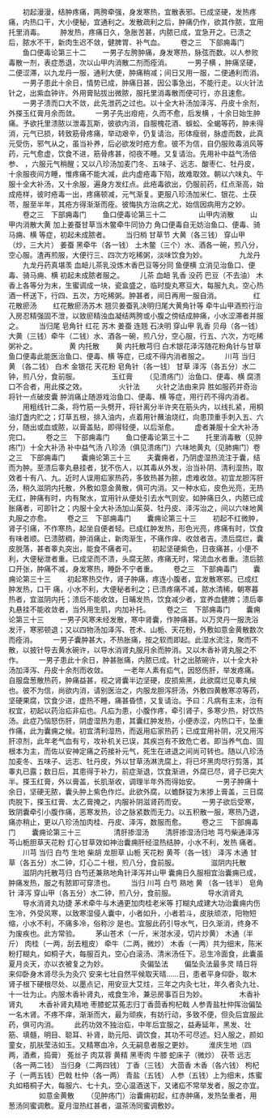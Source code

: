 <!-- { "loadSidebar": true } -->
　　初起漫漫，结肿疼痛，两胯牵强，身发寒热，宜散表邪。已成坚硬，发热疼痛，内热口干，大小便秘，宜通利之。发散疏利之后，肿痛仍作，欲其作脓，宜用托里消毒。
　　肿发热，疼痛日久，急胀苦甚，内脓已成，宜急开之。已溃之后，脓水不干，新肉生迟不敛，健脾胃、补气血。
　　卷之三　下部痈毒门
　　鱼口便毒论第三十二
　　一男子左胯肿痛，身发寒热，脉弦而数。以人参败毒散一剂，表症悉退，次以山甲内消散二剂而痊消。
　　一男子横 ，肿痛坚硬，二便涩滞，以九龙丹一服，通利大便，肿痛稍减；间日又用一服，二便通利而消。
　　一男子患此十余日，情势已成，肿痛日甚，因公事急出，不能行走。以火针法针之，出紫血钟许。外用膏贴拔出微脓，服托里消毒散而便可行，亦且速愈。
　　一男子溃而口大不敛，此先泄药之过也。以十全大补汤加泽泻、丹皮十余剂，外搽玉红膏月余而敛。
　　一男子先出疳疮，久而不愈，后发横 ，十余日始生肿痛。予欲托里溃脓以泄毒瓦斯，彼欲内消，自服槐花酒、蜈蚣、全蝎等药，肿未得消，元气已损，转致筋骨疼痛，举动艰辛，仍复请治。形体瘦弱，脉虚而数，此真元受伤，邪气从之，虽当补养，后必欲发时疮方愈。彼不为信，自仍服败毒消风等药，元气愈虚，饮食不进，筋骨疼甚，彻夜不睡。又复请治。先用补中益气汤倍参、 ，六服元气稍醒；又以八珍汤加麦门冬、五味子、远志、酸枣仁、牡丹皮，十余服夜间方睡，惟疼痛不能大减，此内虚疮毒下陷，故难取效。朝以六味丸、午服十全大补汤，又十余服，遍身方发红点。此疮毒欲出，仍服前药，红点渐高，始成疮样，彼时疮毒一出，疼痛顿减，元气渐复。更服八珍汤加米仁、银花、土茯苓，服至半年，其疮方得渐渐而痊。彼悔执方治病之尤，始信因病用方之妙。
　　卷之三　下部痈毒门
　　鱼口便毒论第三十二
　　
　　山甲内消散
　　山甲内消散大黄 加上姜蚕甘草当木鳖牵牛同协力 角口便毒自无妨治鱼口、便毒、骑马痈、横 等症，初起未成脓者。
　　当归梢 甘草节 大黄（各三钱） 穿山甲（炒，三大片） 姜蚕 黑牵牛（各一钱） 土木鳖（三个）水、酒各一碗，煎八分，空心服。渣再煎服，大便行三、四次方吃稀粥，淡味饮食为妙。
　　
　　九龙丹
　　九龙丹药真堪羡 血衄儿茶乳没炼木香巴豆等分同 鱼便横 立消见治鱼口、便毒、骑马痈、横 初起未成脓者服之。
　　儿茶 血衄 乳香 没药 巴豆（不去油） 木香上各等分为末，生蜜调成一块，瓷盒盛之，临时旋丸寒豆大，每服九丸，空心热酒一杯送下，行四、五次，方吃稀粥。肿甚者，间日再用一服自消。
　　
　　红花散瘀汤
　　红花散瘀汤苏木 翘贝姜蚕乳决明归尾大黄角针等 牵牛山甲酒煎行治入房忍精强固不泄，以致瘀精浊血凝结两胯或小腹之傍结成肿痛，小水涩滞者并服之。
　　当归尾 皂角针 红花 苏木 姜蚕 连翘 石决明 穿山甲 乳香 贝母（各一钱） 大黄（三钱）牵牛（二钱）水、酒各一碗，煎八分，空心服，行五、六次，方吃稀粥补之。
　　
　　黄 内托散
　　黄 内托散芎归 白术银花泽泻随花粉角针与甘草 鱼口便毒此能医治鱼口、便毒、横 等症，已成不得内消者服之。
　　川芎 当归 黄 （各二钱） 白术 金银花 天花粉 皂角针（各一钱） 甘草 泽泻（各五分）水二钟，煎八分，食前服。
　　
　　玉红膏
　　（见溃疡门）治鱼口、便毒、横 腐溃口不合者，用此搽之效。
　　
　　火针法
　　火针之法由来异 胜如服药并奇治将针一点破皮囊 肿消痛止随游戏治鱼口、便毒、横 等症，用行药不得内消者。
　　用粗线针二条，将竹筋一头劈开，将针离分半许夹在筋头内，以线扎紧，用桐油灯盏内贮之；灯草五根，排入油内，点着用针蘸油烧红，向患顶重手刺入五、六分，随出或血或脓，以膏盖贴，即得轻便，以后渐愈。
　　虚者兼服十全大补汤完口。
　　卷之三　下部痈毒门
　　鱼口便毒论第三十二
　　托里消毒散（见肿疡门）十全大补汤 补中益气汤 八珍汤（俱见溃疡门）六味地黄丸（见肺痈门）卷之三　下部痈毒门
　　囊痈论第三十三
　　夫囊痈者，乃阴虚湿热流注于囊，结而为肿。至溃后睾丸悬挂者，犹不伤人，以其毒从外发，治当补阴、清利湿热，取效者十有八、九。近时人误用疝家热药，多致热甚为脓，虑难收敛。初宜龙胆泻肝汤，稍久滋阴内托散，外敷如意金黄散，俱可内消。又一种水疝，皮色光亮，无热无红，肿痛有时，内有聚水，宜用针从便处引去水气则安。如肿痛日久，内脓已成胀痛者，可即针之；内服十全大补汤加山茱萸、牡丹皮、泽泻治之，间以六味地黄丸服之亦愈。
　　卷之三　下部痈毒门
　　囊痈论第三十三
　　初起不红微肿，肾子引痛，不作寒热，起坐自便者轻。已成红肿发热，形色光亮，疼痛有时，饮食有味者顺。已溃脓稠，肿消痛止，新肉渐生，不痛作痒、收敛者吉。溃后腐烂，囊皮脱落，甚者睾丸突出，能食不痛者可。
　　初起坚硬紫色，日夜痛甚，小便不利，大便秘泄者重。已成坚而不溃，头腐无脓，疼痛无时，常流血水者重。溃后脓口开张，肿痛不减，身发寒热，睡卧不宁者重。
　　卷之三　下部痈毒门
　　囊痈论第三十三
　　初起寒热交作，肾子肿痛，疼连小腹者，宜发散寒邪。已成红肿发热，口干 痛，小水不利，大便秘者利之；已溃疼痛不减，脓水清稀，朝寒暮热者，宜滋阴内托；溃后不能收敛，日晡发热，饮食减少者，宜养血健脾；溃后睾丸悬挂不能收敛者，当外用生肌，内加补托。
　　卷之三　下部痈毒门
　　囊痈论第三十三
　　一男子风寒未经发散，寒中肾囊，作肿痛甚。以万灵丹一服洗浴发汗，寒邪顿退；又以四物汤加泽泻、苍术、山栀、天花粉，外敷如意金黄散数次而痊消。
　　一男子囊肿甚大，不热胀痛，按之软而即起。此湿水流注，聚而不散，以披针导去黄水碗许，以导水消肾丸服月余而肿消。又以木香补肾丸服之不作。
　　一男子患此十余日，肿甚胀痛，内脓已成。针之出脓碗许，以十全大补汤加泽泻、丹皮十余剂而收敛。
　　一老年人素有疝气，因怒伤肝，举发疼痛。自服盘葱散热药，肿痛益甚，视之肾囊半边坚硬，皮损紫黑，此欲腐烂见睾丸候也。彼不为信，尚欲内消，请别医治之，内服龙胆泻肝汤，外敷四黄散寒凉等药，坚硬果腐，饮食少进，虚热不睡，痛甚昏愦，又复请治。予曰：凡病有主末，治有权宜，初起以药治疝非疝也。凡疝为患，小腹作疼，牵引肾子，多寒少热，好饮热汤。此症乃恼怒伤肝，阴虚湿热为患，其囊红肿发热，小便赤涩，内热口干，坠重作痛，此为囊痈之候。初宜清利湿热，而返用疝家热药；已成宜用补阴，况又用泻肝凉剂，此年老气血有亏，攻补机关已误，其疾岂有不致危亡者。即当养气血、固根本为主，而佐以安神定痛之药接补元气，死生在进退之间尚可转也。随以八珍汤加麦冬、五味子、远志、牡丹皮，外以甘草汤淋洗腐上，将已坏黑肉尽行剪落，其睾丸已露；数日后，其患得于补力，前症渐退，饮食渐进，外腐已尽，肾子已突大半。搽玉红膏，外以膏盖，长肌渐收，调理半年外而得始安。
　　一男子肿痛十余日，坚硬无脓，囊头肿上紫色作烂。此欲外腐，以蟾酥锭为末掺上膏盖，三日腐肉脱下，搽玉红膏、太乙膏掩之，内服补阴滋肾药而安。
　　一男子欲后受寒，致阴囊牵引小腹作痛，恶寒发热，诊之脉紧数而无力。以五积散一服，寒热乃退，痛亦稍止，更以八珍汤加肉桂、丹皮、泽泻，数服而愈。
　　卷之三　下部痈毒门
　　囊痈论第三十三
　　
　　清肝掺湿汤
　　清肝掺湿汤归地 芎芍柴通泽泻芩山栀胆草天花粉 灯心甘草效如神治囊痈肝经湿热结肿，小水不利，发热 痛者。
　　川芎 当归 白芍 生地 柴胡 龙胆草 山栀 天花粉 黄芩（各一钱） 泽泻 木通 甘草（各五分）水二钟，灯心二十根，煎八分，食前服。
　　
　　滋阴内托散
　　滋阴内托散芎归 白芍还兼熟地角针泽泻并山甲 囊痈日久服相宜治囊痈已成，肿痛发热，服之有脓即可穿溃也。
　　当归 川芎 白芍 熟地 黄 （各一钱半） 皂角针 泽泻 穿山甲（各五分）水二钟，煎八分，食前服。
　　
　　导水消肾丸
　　导水消肾丸功捷 茅术牵牛与木通更加肉桂老米等 打糊丸成建大功治囊痈内伤生冷，外受风寒，以致寒湿侵人囊中，小者如升，小者若斗，皮肤顽浓，阳物短缩，小水不利，不痛多冷，俗称沙 是也。宜服此药引导水气，日久渐消，终身不为废疾也。此方常验。
　　茅山苍术（一斤，米泔水浸，切片炒黄） 木通（半斤） 肉桂（一两，刮去粗皮） 牵牛（二两，微炒） 木香（一两）共为细末，陈米粉打糊丸，如桐子大，每服百丸，空心白滚汤、清米汤任下。忌生冷面食，此囊虽夏月炎天，亦以衣被复之为妙。
　　
　　灸偏坠法
　　偏坠灸法最多灵 晴日将来仰卧身木肾尽头为灸穴 安来七壮自然平候取天晴……日，患者平身仰卧，取木肾子根下硬根尽处、以墨点记，用安豆大艾炷，三年之内灸七壮，年久者灸九壮、十一壮为止。内服木香补肾丸，戒食生冷，兼忌房事百日为妙。
　　
　　木香补肾丸
　　木香补肾丸精地 枣膝蛇苁菟志归丁香茴香枸杞戟 人参青盐杜仲挥治偏坠一名木肾。不疼不痒，渐渐而大，最为顽疾，有妨行动，多致不便，但灸后宜服此药，俱可内消。
　　此药功效不独治疝，中年后宜服之，益寿延年，黑发、壮筋、填髓，明目、聪耳、补肾，助元阳、调饮食，其功不可尽述。妇人服之，颜如童女，肌肤莹洁如玉。又精寒血冷，久无嗣息者服之更妙。
　　淮庆生地（四两，酒煮，捣膏） 菟丝子 肉苁蓉 黄精 黑枣肉 牛膝 蛇床子（微炒） 茯苓 远志（各一两二钱） 当归身（二两四钱） 丁香（三钱） 大茴香 木香（各六钱） 枸杞子（一两五钱）巴戟 杜仲（各一两） 青盐（五钱） 人参（五钱）上为细末，炼蜜丸如梧桐子大，每服六、七十丸，空心温酒送下，又诸疝不常举发者，服之亦宜。
　　
　　如意金黄散
　　（见肿疡门）治囊痈初起，红赤肿痛，发热坠重者，用葱汤同蜜调敷。夏月湿热红甚者，温茶汤同蜜调敷妙。
